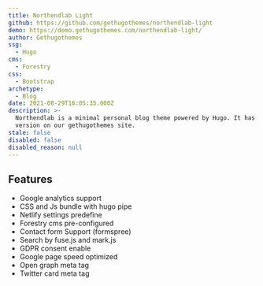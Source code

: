 ```yaml
---
title: Northendlab Light
github: https://github.com/gethugothemes/northendlab-light
demo: https://demo.gethugothemes.com/northendlab-light/
author: Gethugothemes
ssg:
  - Hugo
cms:
  - Forestry
css:
  - Bootstrap
archetype:
  - Blog
date: 2021-08-29T16:05:35.000Z
description: >-
  Northendlab is a minimal personal blog theme powered by Hugo. It has a Premium
  version on our gethugothemes site.
stale: false
disabled: false
disabled_reason: null
---
```


## Features
* Google analytics support		
* CSS and Js bundle with hugo pipe		
* Netlify settings predefine		
* Forestry cms pre-configured		
* Contact form Support (formspree)		
* Search by fuse.js and mark.js		
* GDPR consent enable		
* Google page speed optimized		
* Open graph meta tag		
* Twitter card meta tag
